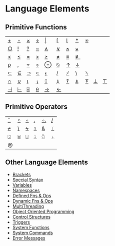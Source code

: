 <h1 class="heading"><span class="name">Language Elements</span></h1>

## Primitive Functions

<table class="Normal">
    <tr>
        <td class="Dyalog"><a href="../plus-sign">+</a>
        </td>
        <td class="Dyalog"><a href="../minus-sign">-</a>
        </td>
        <td class="Dyalog"><a href="../times-sign">×</a>
        </td>
        <td class="Dyalog"><a href="../divide-sign">÷</a>
        </td>
        <td class="Dyalog"><a href="../stile">|</a>
        </td>
        <td class="Dyalog"><a href="../upstile">⌈</a>
        </td>
        <td class="Dyalog"><a href="../downstile">⌊</a>
        </td>
        <td class="Dyalog"><a href="../star">*</a>
        </td>
        <td class="Dyalog"><a href="../log">⍟</a>
        </td>
        <td>&#160;</td>
        <td>&#160;</td>
    </tr>
    <tr>
        <td class="Dyalog"><a href="../circle">○</a>
        </td>
        <td class="Dyalog"><a href="../exclamation-mark">!</a>
        </td>
        <td class="Dyalog"><a href="../question-mark">?</a>
        </td>
        <td class="Dyalog"><a href="../tilde">~</a>
        </td>
        <td class="Dyalog"><a href="../logical-and">∧</a>
        </td>
        <td class="Dyalog"><a href="../logical-or">∨</a>
        </td>
        <td class="Dyalog"><a href="../nand-symbol">⍲</a>
        </td>
        <td class="Dyalog"><a href="../nor-symbol">⍱</a>
        </td>
        <td class="Dyalog">&#160;
                    </td>
        <td>&#160;</td>
        <td>&#160;</td>
    </tr>
    <tr>
        <td class="Dyalog"><a href="../less-than-sign">&lt;</a>
        </td>
        <td class="Dyalog"><a href="../less-than-or-equal-to-sign">≤</a>
        </td>
        <td class="Dyalog"><a href="../equal-sign">=</a>
        </td>
        <td class="Dyalog"><a href="../greater-than-sign">&gt;</a>
        </td>
        <td class="Dyalog"><a href="../greater-than-or-equal-to-sign">≥</a>
        </td>
        <td class="Dyalog"><a href="../not-equal-to">≠</a>
        </td>
        <td class="Dyalog"><a href="../equal-underbar">≡</a>
        </td>
        <td class="Dyalog"><a href="../equal-underbar-slash">≢</a>
        </td>
        <td>&#160;</td>
        <td>&#160;</td>
        <td>&#160;</td>
    </tr>
    <tr>
        <td class="Dyalog"><a href="../rho">⍴</a>
        </td>
        <td class="Dyalog"><a href="../comma">,</a>
        </td>
        <td class="Dyalog"><a href="../comma-bar">⍪</a>
        </td>
        <td class="Dyalog"><a href="../circle-stile">⌽</a>
        </td>
        <td class="Dyalog"><a href="../circle-bar">⊖</a>
        </td>
        <td class="Dyalog"><a href="../transpose">⍉</a>
        </td>
        <td class="Dyalog"><a href="../up-arrow">↑</a>
        </td>
        <td class="Dyalog"><a href="../down-arrow">↓</a>
        </td>
        <td class="Dyalog">&#160;
                    </td>
        <td>&#160;</td>
        <td>&#160;</td>
    </tr>
    <tr>
        <td class="Dyalog"><a href="../left-shoe">⊂</a>
        </td>
        <td class="Dyalog"><a href="../left-shoe-underbar">⊆</a>
        </td>
        <td class="Dyalog"><a href="../right-shoe">⊃</a>
        </td>
        <td class="Dyalog"><a href="../epsilon">∊</a>
        </td>
        <td class="Dyalog"><a href="../epsilon-underbar">⍷</a>
        </td>
        <td class="Dyalog"><a href="../slash">/</a>
        </td>
        <td class="Dyalog"><a href="../slash-bar">⌿</a>
        </td>
        <td class="Dyalog"><a href="../slope">\</a>
        </td>
        <td class="Dyalog"><a href="../slope-bar">⍀</a>
        </td>
        <td class="Dyalog">&#160;
                    </td>
        <td>&#160;</td>
    </tr>
    <tr>
        <td class="Dyalog"><a href="../set-intersection">∩</a>
        </td>
        <td class="Dyalog"><a href="../set-union">∪</a>
        </td>
        <td class="Dyalog"><a href="../iota">⍳</a>
        </td>
        <td class="Dyalog"><a href="../iota-underbar">⍸</a>
        </td>
        <td class="Dyalog"><a href="../index-symbol">⌷</a>
        </td>
        <td class="Dyalog"><a href="../grade-up">⍋</a>
        </td>
        <td class="Dyalog"><a href="../grade-down">⍒</a>
        </td>
        <td class="Dyalog"><a href="../execute-symbol">⍎</a>
        </td>
        <td class="Dyalog"><a href="../thorn-symbol">⍕</a>
        </td>
        <td class="Dyalog"><a href="../decode-symbol">⊥</a>
        </td>
        <td class="Dyalog"><a href="../encode-symbol">⊤</a>
        </td>
    </tr>
    <tr>
        <td class="Dyalog"><a href="../left-tack">⊣</a>
        </td>
        <td class="Dyalog"><a href="../right-tack">⊢</a>
        </td>
        <td class="Dyalog"><a href="../domino">⌹</a>
        </td>
        <td class="Dyalog"><a href="../zilde-symbol">⍬</a>
        </td>
        <td class="Dyalog"><a href="../right-arrow">→</a>
        </td>
        <td class="Dyalog"><a href="../left-arrow">←</a>
        </td>
        <td>&#160;</td>
        <td>&#160;</td>
        <td>&#160;</td>
        <td>&#160;</td>
        <td>&#160;</td>
    </tr>
</table>

## Primitive Operators

<table class="Normal">
    <tr>
        <td class="Dyalog"><a href="../dieresis">¨</a>
        </td>
        <td class="Dyalog"><a href="../dieresis-tilde">⍨</a>
        </td>
        <td class="Dyalog"><a href="../jot">∘</a>
        </td>
        <td class="Dyalog"><a href="../dot">.</a>
        </td>
        <td class="Dyalog"><a href="../../primitive-operators/outer-product">∘.</a>
        </td>
        <td class="Dyalog"><a href="../slash">/</a>
        </td>
    </tr>
    <tr>
        <td class="Dyalog"><a href="../slash-bar">⌿</a>
        </td>
        <td class="Dyalog"><a href="../slope">\</a>
        </td>
        <td class="Dyalog"><a href="../slope-bar">⍀</a>
        </td>
        <td class="Dyalog"><a href="../dieresisstar">⍣</a>
        </td>
        <td class="Dyalog"><a href="../ampersand">&amp;</a>
        </td>
        <td class="Dyalog"><a href="../ibeam">⌶</a>
        </td>
    </tr>
    <tr>
        <td class="Dyalog"><a href="../variant">⍠</a>
        </td>
        <td class="Dyalog"><a href="../quad-equal">⌸</a>
        </td>
        <td class="Dyalog"><a href="../quad-diamond">⌺</a>
        </td>
        <td class="Dyalog"><a href="../jot-diaresis">⍤</a>
        </td>
        <td class="Dyalog"><a href="../circle-dieresis">⍥</a>
        </td>
        <td class="Dyalog"><a href="../jot-underbar">⍛</a>
        </td>
    </tr>
    <tr>
        <td class="Dyalog"><a href="../at">@</a></td>
        <td></td>
        <td></td>
        <td></td>
        <td></td>
        <td></td>
    </tr>
</table>

## Other Language Elements

- [Brackets](../brackets)
- [Special Syntax](../special-symbols)
- [Variables](../../../programming-reference-guide/introduction/arrays/arrays)
- [Namespaces](../../../programming-reference-guide/introduction/namespaces/namespaces)
- [Defined Fns & Ops](../../../programming-reference-guide/defined-functions-and-operators/introduction)
- [Dynamic Fns & Ops](../../../programming-reference-guide/defined-functions-and-operators/dfns-and-dops/dynamic-functions-and-operators)
- [MultiThreading](../../../programming-reference-guide/threads/multithreading-overview)
- [Object Oriented Programming](../../../programming-reference-guide/object-oriented-programming/introducing-classes/introducing-classes)
- [Control Structures](../../../programming-reference-guide/defined-functions-and-operators/traditional-functions-and-operators/control-structures/control-structures-summary)
- [Triggers](../../../programming-reference-guide/triggers/triggers)
- [System Functions](../../system-functions/introduction)
- [System Commands](../../system-commands/introduction)
- [Error Messages](../../../programming-reference-guide/error-messages/apl-errors)


